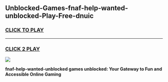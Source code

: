 
## Unblocked-Games-fnaf-help-wanted-unblocked-Play-Free-dnuic
<h3>
<a href="https://premium76.site?title=fnaf-help-wanted-unblocked&ref=21A">CLICK TO PLAY</a></h3>
<hr>

<h3>
<a href="https://premium76.site?title=fnaf-help-wanted-unblocked&ref=21A">CLICK 2 PLAY</a>
  
</h3>

<a href="https://premium76.site?title=fnaf-help-wanted-unblocked&ref=21A"><img src="https://clearcache.store/games.png"></a>


**fnaf-help-wanted-unblocked games unblocked: Your Gateway to Fun and Accessible Online Gaming**
